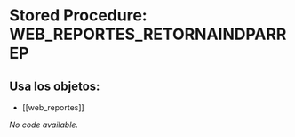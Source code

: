 # Stored Procedure: WEB_REPORTES_RETORNAINDPARREP

## Usa los objetos:
- [[web_reportes]]

*No code available.*
